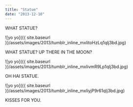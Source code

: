 ```yaml
---
title: "Statue"
date: "2013-12-10"
---
```


WHAT STATUE? 

![yo yo]({{ site.baseurl }}/assets/images/2013/tumblr_inline_mxlitoHzLq1qlj3bd.jpg)

WHAT STATUE? UP THERE IN THE MOON?

![yo yo]({{ site.baseurl }}/assets/images/2013/tumblr_inline_mxlivmR9Lp1qlj3bd.jpg)

OH HAI STATUE.

![yo yo]({{ site.baseurl }}/assets/images/2013/tumblr_inline_mxliyjP9r61qlj3bd.jpg)

KISSES FOR YOU.
